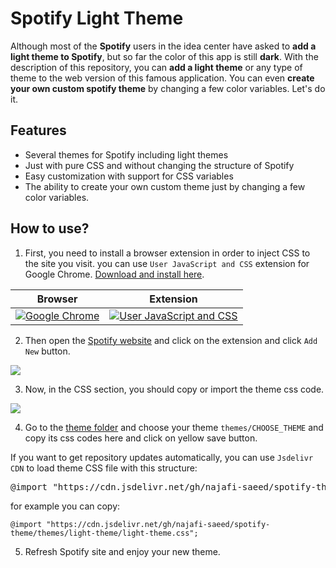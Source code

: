 # Spotify Light Theme
Although most of the **Spotify** users in the idea center have asked to **add a light theme to Spotify**, but so far the color of this app is still **dark**.
With the description of this repository, you can **add a light theme** or any type of theme to the web version of this famous application. You can even **create your own custom spotify theme** by changing a few color variables. Let's do it.


## Features

- Several themes for Spotify including light themes
- Just with pure CSS and without changing the structure of Spotify
- Easy customization with support for CSS variables
- The ability to create your own custom theme just by changing a few color variables.

## How to use?

1) First, you need to install a browser extension in order to inject CSS to the site you visit. you can use `User JavaScript and CSS` extension for Google Chrome. [Download and install here](https://chrome.google.com/webstore/detail/user-javascript-and-css/nbhcbdghjpllgmfilhnhkllmkecfmpld?hl=en "Download and install here").

| Browser        | Extension   |
| ------------ | ------------ |
|  [![Google Chrome](https://www.google.com/chrome/static/images/chrome-logo-m100.svg "Google Chrome")](https://chrome.google.com/webstore/detail/user-javascript-and-css/nbhcbdghjpllgmfilhnhkllmkecfmpld?hl=en "Google Chrome") | [![User JavaScript and CSS](https://lh3.googleusercontent.com/1TSw8ZPwr2VvUZlY1cbAPOWo5cisrfpazmTpfGH4YWGTLCJLUq23LMSKuS5ee-bBP5C0GL8wsbpV9iQ9zLEQ6Dv8Vw=w128-h128-e365-rj-sc0x00ffffff "User JavaScript and CSS")](https://chrome.google.com/webstore/detail/user-javascript-and-css/nbhcbdghjpllgmfilhnhkllmkecfmpld?hl=en "User JavaScript and CSS")  |

2) Then open the [Spotify website](https://open.spotify.com/ "Spotify website") and click on the extension and click `Add New` button.

![](https://i.ibb.co/hMm6YxJ/image.png)

3) Now, in the CSS section, you should copy or import the theme css code.

![](https://i.ibb.co/M2XcZrj/image.png)

4) Go to the [theme folder](https://github.com/najafi-saeed/spotify-theme/tree/development/themes "folder") and choose your theme `themes/CHOOSE_THEME` and copy its css codes here and click on yellow save button. 

If you want to get repository updates automatically, you can use `Jsdelivr CDN` to load theme CSS file with this structure:

<pre>@import "https://cdn.jsdelivr.net/gh/najafi-saeed/spotify-theme/themes/<b>theme-folder</b>/<b>theme-file</b>.css";</pre>

for example you can copy:
```
@import "https://cdn.jsdelivr.net/gh/najafi-saeed/spotify-theme/themes/light-theme/light-theme.css";
```

5) Refresh Spotify site and enjoy your new theme.